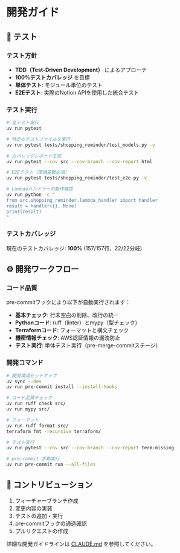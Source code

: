 # 開発ガイド

## 🧪 テスト

### テスト方針

- **TDD（Test-Driven Development）** によるアプローチ
- **100%テストカバレッジ** を目標
- **単体テスト**: モジュール単位のテスト
- **E2Eテスト**: 実際のNotion APIを使用した統合テスト

### テスト実行

```bash
# 全テスト実行
uv run pytest

# 特定のテストファイルを実行
uv run pytest tests/shopping_reminder/test_models.py -v

# カバレッジレポート生成
uv run pytest --cov src --cov-branch --cov-report html

# E2Eテスト（環境変数必須）
uv run pytest tests/shopping_reminder/test_e2e.py -v

# Lambdaハンドラーの動作確認
uv run python -c "
from src.shopping_reminder.lambda_handler import handler
result = handler({}, None)
print(result)
"
```

### テストカバレッジ

現在のテストカバレッジ: **100%** (157/157行、22/22分岐)

## ⚙️ 開発ワークフロー

### コード品質

pre-commitフックにより以下が自動実行されます：

- **基本チェック**: 行末空白の削除、改行の統一
- **Pythonコード**: ruff（linter）とmypy（型チェック）
- **Terraformコード**: フォーマットと構文チェック
- **機密情報チェック**: AWS認証情報の漏洩防止
- **テスト実行**: 単体テスト実行（pre-merge-commitステージ）

### 開発コマンド

```bash
# 開発環境セットアップ
uv sync --dev
uv run pre-commit install --install-hooks

# コード品質チェック
uv run ruff check src/
uv run mypy src/

# フォーマット
uv run ruff format src/
terraform fmt -recursive terraform/

# テスト実行
uv run pytest --cov src --cov-branch --cov-report term-missing

# pre-commit 手動実行
uv run pre-commit run --all-files
```

## 🤝 コントリビューション

1. フィーチャーブランチ作成
2. 変更内容の実装
3. テストの追加・実行
4. pre-commitフックの通過確認
5. プルリクエストの作成

詳細な開発ガイドラインは [CLAUDE.md](../CLAUDE.md) を参照してください。
